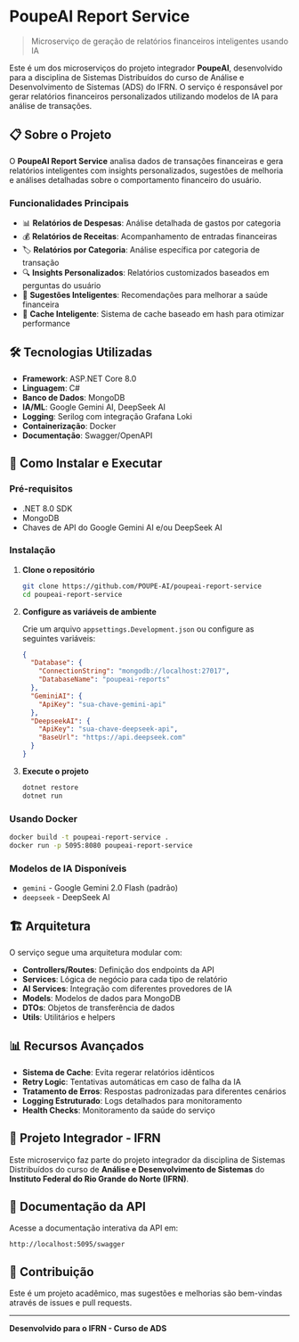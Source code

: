 # PoupeAI Report Service

> Microserviço de geração de relatórios financeiros inteligentes usando IA

Este é um dos microserviços do projeto integrador **PoupeAI**, desenvolvido para a disciplina de Sistemas Distribuídos do curso de Análise e Desenvolvimento de Sistemas (ADS) do IFRN. O serviço é responsável por gerar relatórios financeiros personalizados utilizando modelos de IA para análise de transações.

## 📋 Sobre o Projeto

O **PoupeAI Report Service** analisa dados de transações financeiras e gera relatórios inteligentes com insights personalizados, sugestões de melhoria e análises detalhadas sobre o comportamento financeiro do usuário.

### Funcionalidades Principais

- 📊 **Relatórios de Despesas**: Análise detalhada de gastos por categoria
- 💰 **Relatórios de Receitas**: Acompanhamento de entradas financeiras
- 🏷️ **Relatórios por Categoria**: Análise específica por categoria de transação
- 🔍 **Insights Personalizados**: Relatórios customizados baseados em perguntas do usuário
- 🎯 **Sugestões Inteligentes**: Recomendações para melhorar a saúde financeira
- 💾 **Cache Inteligente**: Sistema de cache baseado em hash para otimizar performance

## 🛠️ Tecnologias Utilizadas

- **Framework**: ASP.NET Core 8.0
- **Linguagem**: C#
- **Banco de Dados**: MongoDB
- **IA/ML**: Google Gemini AI, DeepSeek AI
- **Logging**: Serilog com integração Grafana Loki
- **Containerização**: Docker
- **Documentação**: Swagger/OpenAPI

## 🚀 Como Instalar e Executar

### Pré-requisitos

- .NET 8.0 SDK
- MongoDB
- Chaves de API do Google Gemini AI e/ou DeepSeek AI

### Instalação

1. **Clone o repositório**
   ```bash
   git clone https://github.com/POUPE-AI/poupeai-report-service
   cd poupeai-report-service
   ```

2. **Configure as variáveis de ambiente**
   
   Crie um arquivo `appsettings.Development.json` ou configure as seguintes variáveis:
   ```json
   {
     "Database": {
       "ConnectionString": "mongodb://localhost:27017",
       "DatabaseName": "poupeai-reports"
     },
     "GeminiAI": {
       "ApiKey": "sua-chave-gemini-api"
     },
     "DeepseekAI": {
       "ApiKey": "sua-chave-deepseek-api",
       "BaseUrl": "https://api.deepseek.com"
     }
   }
   ```

3. **Execute o projeto**
   ```bash
   dotnet restore
   dotnet run
   ```

### Usando Docker

```bash
docker build -t poupeai-report-service .
docker run -p 5095:8080 poupeai-report-service
```

### Modelos de IA Disponíveis

- `gemini` - Google Gemini 2.0 Flash (padrão)
- `deepseek` - DeepSeek AI

## 🏗️ Arquitetura

O serviço segue uma arquitetura modular com:

- **Controllers/Routes**: Definição dos endpoints da API
- **Services**: Lógica de negócio para cada tipo de relatório
- **AI Services**: Integração com diferentes provedores de IA
- **Models**: Modelos de dados para MongoDB
- **DTOs**: Objetos de transferência de dados
- **Utils**: Utilitários e helpers

## 📊 Recursos Avançados

- **Sistema de Cache**: Evita regerar relatórios idênticos
- **Retry Logic**: Tentativas automáticas em caso de falha da IA
- **Tratamento de Erros**: Respostas padronizadas para diferentes cenários
- **Logging Estruturado**: Logs detalhados para monitoramento
- **Health Checks**: Monitoramento da saúde do serviço

## 🤝 Projeto Integrador - IFRN

Este microserviço faz parte do projeto integrador da disciplina de Sistemas Distribuídos do curso de **Análise e Desenvolvimento de Sistemas** do **Instituto Federal do Rio Grande do Norte (IFRN)**.

## 📝 Documentação da API

Acesse a documentação interativa da API em:
```
http://localhost:5095/swagger
```

## 🐛 Contribuição

Este é um projeto acadêmico, mas sugestões e melhorias são bem-vindas através de issues e pull requests.

---

**Desenvolvido para o IFRN - Curso de ADS**
